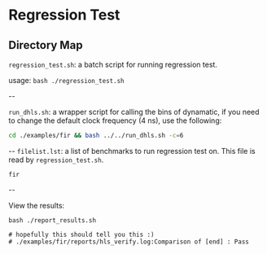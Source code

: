 # Regression Test

## Directory Map

`regression_test.sh`: a batch script for running regression test.

usage: `bash ./regression_test.sh`

--

`run_dhls.sh`: a wrapper script for calling the bins of dynamatic, if you need
to change the default clock frequency (4 ns), use the following:

```sh
cd ./examples/fir && bash ../../run_dhls.sh -c=6
```

--
`filelist.lst`: a list of benchmarks to run regression test on. This file is
read by `regression_test.sh`.
```
fir
```

--

View the results:
```
bash ./report_results.sh

# hopefully this should tell you this :)
# ./examples/fir/reports/hls_verify.log:Comparison of [end] : Pass
```

